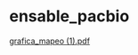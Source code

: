# ensable_pacbio

[grafica_mapeo (1).pdf](https://github.com/jmvillalobos/ensable_pacbio/files/4412449/grafica_mapeo.1.pdf)
